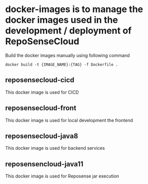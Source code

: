 # docker-images is to manage the docker images used in the development / deployment of RepoSenseCloud

Build the docker images manually using following command
```
docker build -t {IMAGE_NAME}:{TAG} -f Dockerfile .
```

## reposensecloud-cicd
This docker image is used for CICD

## reposensecloud-front
This docker image is used for local development the frontend

## reposensecloud-java8
This docker image is used for backend services

## reposensencloud-java11
This docker image is used for Reposense jar execution